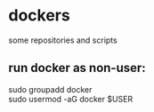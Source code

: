 # dockers
some repositories and scripts

## run docker as non-user:
sudo groupadd docker  
sudo usermod -aG docker $USER
